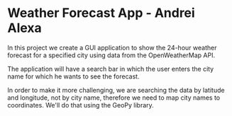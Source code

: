 # Weather Forecast App - Andrei Alexa

In this project we create a GUI application to show the 24-hour weather forecast for a specified city using 
data from the OpenWeatherMap API.

The application will have a search bar in which the user enters the city name for which he wants to see 
the forecast.

In order to make it more challenging, we are searching the data by latitude and longitude, not by city 
name, therefore we need to map city names to coordinates. We'll do that using the GeoPy library.